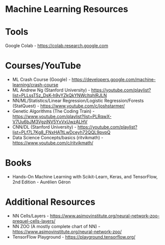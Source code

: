 # Machine Learning Resources
# Tools
Google Colab - https://colab.research.google.com
# Courses/YouTube
* ML Crash Course (Google) - https://developers.google.com/machine-learning/crash-course
* ML Andrew Ng (Stanford University) - https://youtube.com/playlist?list=PLLssT5z_DsK-h9vYZkQkYNWcItqhlRJLN
* NN/ML/Statistics/Linear Regression/Logistic Regression/Forests (StatQuest) - https://www.youtube.com/c/joshstarmer/
* Genetic Algorithms (The Coding Train) - https://www.youtube.com/playlist?list=PLRqwX-V7Uu6bJM3VgzjNV5YxVxUwzALHV
* CNN/DL (Stanford University) - https://youtube.com/playlist?list=PLf7L7Kg8_FNxHATtLwDceyh72QQL9pvpQ
* Data Science Concepts/basics (ritvikmath) - https://www.youtube.com/c/ritvikmath/
# Books
* Hands-On Machine Learning with Scikit-Learn, Keras, and TensorFlow, 2nd Edition - Aurélien Géron 
# Additional Resources
* NN Cells/Layers - https://www.asimovinstitute.org/neural-network-zoo-prequel-cells-layers/
* NN ZOO (A mostly complete chart of NN) - https://www.asimovinstitute.org/neural-network-zoo/
* TensorFlow Playground - https://playground.tensorflow.org/
